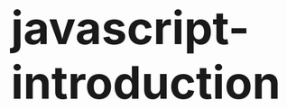# javascript-introduction
<html>

<head>
    <style>
        body {
  background-image: url('https://gainfromhere.com/wp-content/uploads/2017/10/the-complete-guide-to-javascript-programming-langauge-online.png');
  background-repeat: no-repeat;
  background-attachment: fixed;
  background-size: cover;
}
        .a{
font-size:40px;
        }
    </style>
    <title>Javascript Introduction</title>
</head>

<body class="a">
    <script language="JavaScript">
        function guessNumber() {
            const random = Math.floor(Math.random() * 10) + 1;
            let number = document.form1.txtrandom.value;
            if (number == random) {
                documnet.write("<p>Matched" + "</p>" + "<br>")
            }
            else {
                document.write("<p>Not Matched" + "</p>" + "<br>");
            }
        }
        document.write("<p> URL of the current Loading page:    " + document.URL + "</p>")


        function CalculateArea() {

            var radius = document.form1.txtRadius.value;
            document.write("<P>The area of the circle is " + (radius * radius * Math.PI) + "</p>");
        }
        function datatypes() {
            const n = document.form1.txttype.value;
            document.write("<p>Data Type Of the given value is: " + typeof n);
        }
    </script>
    <form name=form1 class="a">
        Enter your Guess between 1-10:
        <input type="text" name="txtrandom" size=10>
        <br>
        <input type="button" value="Check Is It Matched With Random Number" onClick='guessNumber();'> <br>
        Enter the radius of circle:
        <input type="text" name="txtRadius" size=10><br>
        <input type="button" value="Find Area With The Given Radius" onClick='CalculateArea();'><br>
        Enter a value to know the datatype:
        <input type="text" name="txttype" size=10><br>
        <input type="button" value="Find The Type Of Your Data" onClick='datatypes();'><br>
    </form>
    </script>
</body>

</html>
